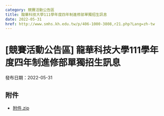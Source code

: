 ```yaml
---
category: 競賽活動公告區
title: 龍華科技大學111學年度四年制進修部單獨招生訊息
date: 2022-05-31
href: http://www.smhs.kh.edu.tw/p/406-1000-3808,r21.php?Lang=zh-tw
---
```


# [競賽活動公告區] 龍華科技大學111學年度四年制進修部單獨招生訊息

發布日期：2022-05-31



## 附件

- [附件.zip](https://www.smhs.kh.edu.tw/app/index.php?Action=downloadfile&file=WVhSMFlXTm9MekkxTDNCMFlWOHpOVGMwWHpRNU9UUXlORGRmTmpRMU1qVXVlbWx3&fname=DGGGROTSYWQO41XX50LKSWHGRK30OOLKDGUWTSKK4125MLVWKPROVTPOUSSSPKPO)
